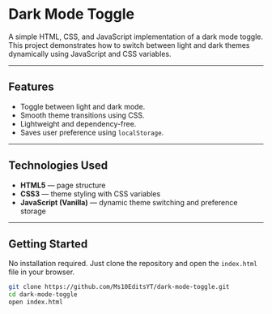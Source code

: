 # Dark Mode Toggle

A simple HTML, CSS, and JavaScript implementation of a dark mode toggle. This project demonstrates how to switch between light and dark themes dynamically using JavaScript and CSS variables.

---

## Features

- Toggle between light and dark mode.
- Smooth theme transitions using CSS.
- Lightweight and dependency-free.
- Saves user preference using `localStorage`.

---

## Technologies Used

- **HTML5** — page structure
- **CSS3** — theme styling with CSS variables
- **JavaScript (Vanilla)** — dynamic theme switching and preference storage

---

## Getting Started

No installation required. Just clone the repository and open the `index.html` file in your browser.

```bash
git clone https://github.com/Ms10EditsYT/dark-mode-toggle.git
cd dark-mode-toggle
open index.html
